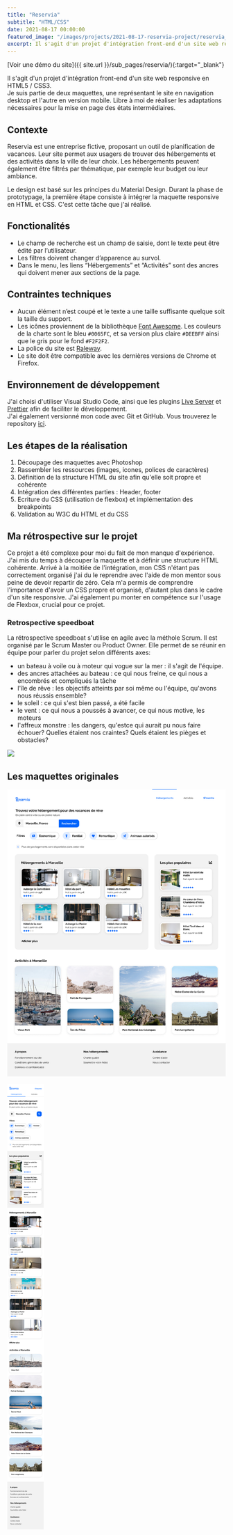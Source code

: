 ```yaml
---
title: "Reservia"
subtitle: "HTML/CSS"
date: 2021-08-17 00:00:00
featured_image: "/images/projects/2021-08-17-reservia-project/reservia_illu.jpg"
excerpt: Il s'agit d'un projet d'intégration front-end d'un site web responsive en HTML5 / CSS3.
---
```


[Voir une démo du site]({{ site.url }}/sub_pages/reservia/){:target="\_blank"}

Il s'agit d'un projet d'intégration front-end d'un site web responsive en HTML5 / CSS3.  
Je suis partie de deux maquettes, une représentant le site en navigation desktop et l'autre en version mobile. Libre à moi de réaliser les adaptations nécessaires pour la mise en page des états intermédiaires.

## Contexte

Reservia est une entreprise fictive, proposant un outil de planification de vacances. Leur site permet aux usagers de trouver des hébergements et des activités dans la ville de leur choix. Les hébergements peuvent également être filtrés par thématique, par exemple leur budget ou leur ambiance.

Le design est basé sur les principes du Material Design. Durant la phase de prototypage, la première étape consiste à intégrer la maquette responsive en HTML et CSS. C'est cette tâche que j'ai réalisé.

## Fonctionalités

- Le champ de recherche est un champ de saisie, dont le texte peut être édité par l’utilisateur.
- Les filtres doivent changer d’apparence au survol.
- Dans le menu, les liens “Hébergements” et “Activités” sont des ancres qui doivent mener aux sections de la page.

## Contraintes techniques

- Aucun élément n’est coupé et le texte a une taille suffisante quelque soit la taille du support.
- Les icônes proviennent de la bibliothèque [Font Awesome](https://fontawesome.com/). Les couleurs de la charte sont le bleu `#0065FC`, et sa version plus claire `#DEEBFF` ainsi que le gris pour le fond `#F2F2F2`.
- La police du site est [Raleway](https://fonts.google.com/specimen/Raleway).
- Le site doit être compatible avec les dernières versions de Chrome et Firefox.

## Environnement de développement

J'ai choisi d'utiliser Visual Studio Code, ainsi que les plugins [Live Server](https://marketplace.visualstudio.com/items?itemName=ritwickdey.LiveServer) et [Prettier](https://prettier.io/) afin de faciliter le développement.  
J'ai également versionné mon code avec Git et GitHub. Vous trouverez le repository [ici](https://github.com/alelarge/Transformez-une-maquette-en-site-web).

## Les étapes de la réalisation

1. Découpage des maquettes avec Photoshop
2. Rassembler les ressources (images, icones, polices de caractères)
3. Définition de la structure HTML du site afin qu'elle soit propre et cohérente
4. Intégration des différentes parties : Header, footer
5. Ecriture du CSS (utilisation de flexbox) et implémentation des breakpoints
6. Validation au W3C du HTML et du CSS

## Ma rétrospective sur le projet

Ce projet a été complexe pour moi du fait de mon manque d'expérience. J'ai mis du temps à découper la maquette et à définir une structure HTML cohérente. Arrivé à la moitiée de l'intégration, mon CSS n'étant pas correctement organisé j'ai du le reprendre avec l'aide de mon mentor sous peine de devoir repartir de zéro. Cela m'a permis de comprendre l'importance d'avoir un CSS propre et organisé, d'autant plus dans le cadre d'un site responsive. J'ai également pu monter en compétence sur l'usage de Flexbox, crucial pour ce projet.

### Retrospective speedboat

La rétrospective speedboat s'utilise en agile avec la méthole Scrum. Il est organisé par le Scrum Master ou Product Owner. Elle permet de se réunir en équipe pour parler du projet selon différents axes:

- un bateau à voile ou à moteur qui vogue sur la mer : il s'agit de l'équipe.
- des ancres attachées au bateau : ce qui nous freine, ce qui nous a encombrés et compliqués la tâche
- l'île de rêve : les objectifs atteints par soi même ou l'équipe, qu'avons nous réussis ensemble?
- le soleil : ce qui s'est bien passé, a été facile
- le vent : ce qui nous a poussés à avancer, ce qui nous motive, les moteurs
- l'affreux monstre : les dangers, qu'estce qui aurait pu nous faire échouer? Quelles étaient nos craintes? Quels étaient les pièges et obstacles?

![](/images/projects/2021-08-17-reservia-project/retrospective_reservia.png)

## Les maquettes originales

![](/images/projects/2021-08-17-reservia-project/desktop.png)

<img
    src="/images/projects/2021-08-17-reservia-project/mobile.png"
    style="max-width:300px;"
/>
